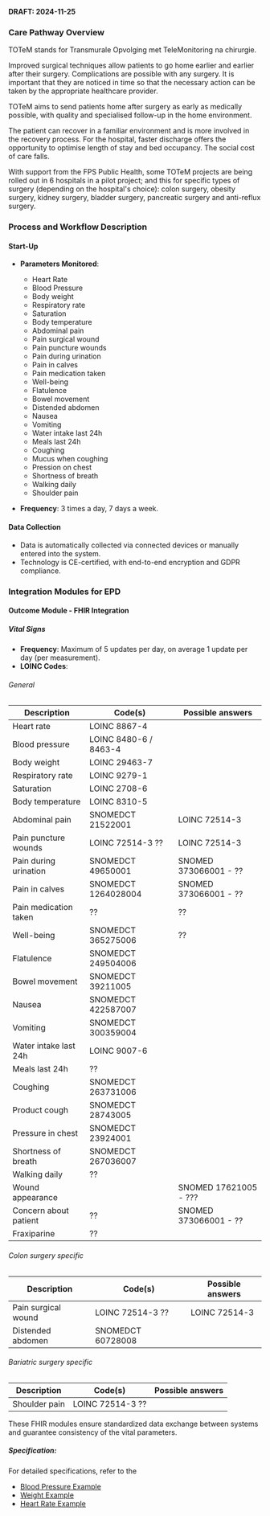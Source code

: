 **DRAFT: 2024-11-25**

### Care Pathway Overview

TOTeM stands for Transmurale Opvolging met TeleMonitoring na chirurgie.

Improved surgical techniques allow patients to go home earlier and earlier after their surgery. Complications are possible with any surgery. It is important that they are noticed in time so that the necessary action can be taken by the appropriate healthcare provider.

TOTeM aims to send patients home after surgery as early as medically possible, with quality and specialised follow-up in the home environment. 

The patient can recover in a familiar environment and is more involved in the recovery process. For the hospital, faster discharge offers the opportunity to optimise length of stay and bed occupancy. The social cost of care falls.

With support from the FPS Public Health, some TOTeM projects are being rolled out in 6 hospitals in a pilot project; and this for specific types of surgery (depending on the hospital's choice): colon surgery, obesity surgery, kidney surgery, bladder surgery, pancreatic surgery and anti-reflux surgery.

### Process and Workflow Description

#### Start-Up

- **Parameters Monitored**:
  - Heart Rate
  - Blood Pressure
  - Body weight
  - Respiratory rate
  - Saturation
  - Body temperature
  - Abdominal pain
  - Pain surgical wound
  - Pain puncture wounds
  - Pain during urination
  - Pain in calves
  - Pain medication taken
  - Well-being
  - Flatulence
  - Bowel movement
  - Distended abdomen
  - Nausea
  - Vomiting
  - Water intake last 24h
  - Meals last 24h
  - Coughing
  - Mucus when coughing
  - Pression on chest
  - Shortness of breath
  - Walking daily
  - Shoulder pain

- **Frequency**: 3 times a day, 7 days a week.

#### Data Collection

- Data is automatically collected via connected devices or manually entered into the system.
- Technology is CE-certified, with end-to-end encryption and GDPR compliance.

### Integration Modules for EPD

#### Outcome Module - FHIR Integration

##### Vital Signs

- **Frequency**: Maximum of 5 updates per day, on average 1 update per day (per measurement).
- **LOINC Codes**:

###### General
<div class="table-md"></div>

  | Description               | Code(s)                  | Possible answers     |
  | ------------------------- | ------------------------ | -------------------- |
  | Heart rate                | LOINC 8867-4             |                      |
  | Blood pressure            | LOINC 8480-6 / 8463-4    |                      |
  | Body weight               | LOINC 29463-7            |                      |
  | Respiratory rate          | LOINC 9279-1             |                      |
  | Saturation                | LOINC 2708-6             |                      |
  | Body temperature          | LOINC 8310-5             |                      |
  | Abdominal pain            | SNOMEDCT 21522001        | LOINC 72514-3        |
  | Pain puncture wounds      | LOINC 72514-3 ??         | LOINC 72514-3        |
  | Pain during urination     | SNOMEDCT 49650001        | SNOMED 373066001 - ??|
  | Pain in calves            | SNOMEDCT 1264028004      | SNOMED 373066001 - ??|
  | Pain medication taken     | ??                       | ??                   |
  | Well-being                | SNOMEDCT 365275006       | ??                   |
  | Flatulence                | SNOMEDCT 249504006       |                      |
  | Bowel movement            | SNOMEDCT 39211005        |                      |
  | Nausea                    | SNOMEDCT 422587007       |                      |
  | Vomiting                  | SNOMEDCT 300359004       |                      |
  | Water intake last 24h     | LOINC 9007-6             |                      |
  | Meals last 24h            | ??                       |                      |
  | Coughing                  | SNOMEDCT 263731006       |                      |
  | Product cough             | SNOMEDCT 28743005        |                      |
  | Pressure in chest         | SNOMEDCT 23924001        |                      |
  | Shortness of breath       | SNOMEDCT 267036007       |                      |
  | Walking daily             | ??                       |                      |
  | Wound appearance          |                          | SNOMED 17621005 - ???|
  | Concern about patient     | ??                       | SNOMED 373066001 - ??|
  | Fraxiparine               | ??                       |                      |

###### Colon surgery specific
<div class="table-md"></div>

  | Description               | Code(s)                  | Possible answers     |
  | ------------------------- | ------------------------ | ---------------------|
  | Pain surgical wound       | LOINC 72514-3 ??         | LOINC 72514-3        |
  | Distended abdomen         | SNOMEDCT 60728008        |                      |

###### Bariatric surgery specific
<div class="table-md"></div>

  | Description               | Code(s)                  | Possible answers     |
  | ------------------------- | ------------------------ | ---------------------|
  | Shoulder pain             | LOINC 72514-3 ??         |                      |

These FHIR modules ensure standardized data exchange between systems and guarantee consistency of the vital parameters.

##### Specification:

For detailed specifications, refer to the

- [Blood Pressure Example](./Observation-BloodPressureExample.html)
- [Weight Example](./Observation-BodyWeightExample.html)
- [Heart Rate Example](./Observation-HeartRateExample.html)
